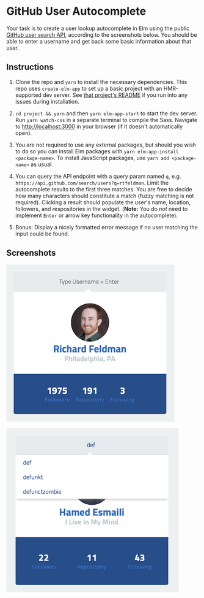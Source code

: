 # GitHub User Autocomplete

Your task is to create a user lookup autocomplete in Elm using the public
[GitHub user search API](https://api.github.com/search/users?q=), according to
the screenshots below. You should be able to enter a username and get back some
basic information about that user.

## Instructions

1. Clone the repo and `yarn` to install the necessary dependencies. This
repo uses `create-elm-app` to set up a basic project with an HMR-supported
dev server. See [that project's README](https://github.com/halfzebra/create-elm-app/tree/master/template)
if you run into any issues during installation.

1. `cd project && yarn` and then `yarn elm-app-start` to start the dev server.
Run `yarn watch-css` in a separate terminal to compile the Sass. Navigate to
[http://localhost:3000](http://localhost:3000) in your browser (if it doesn't
automatically open).

1. You are not required to use any external packages, but should you wish to
do so you can install Elm packages with `yarn elm-app-install <package-name>`.
To install JavaScript packages, use `yarn add <package-name>` as usual.

1. You can query the API endpoint with a query param named `q`, e.g.
`https://api.github.com/search/users?q=rtfeldman`. Limit the autocomplete
results to the first three matches. You are free to decide how many characters
should constitute a match (fuzzy matching is not required). Clicking a result
should populate the user's name, location, followers, and respositories in the
widget. (**Note:** You do _not_ need to implement `Enter` or arrow key
functionality in the autocomplete).

1. Bonus: Display a nicely formatted error message if no user matching the
input could be found.

## Screenshots

![Basic widget](project/public/basic-widget.png)

![Autocomplete open](project/public/autocomplete-open.png)
